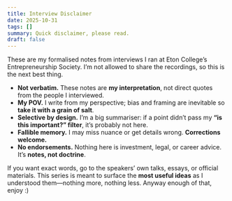 ```yaml
---
title: Interview Disclaimer
date: 2025-10-31
tags: []
summary: Quick disclaimer, please read.
draft: false
---
```

These are my formalised notes from interviews I ran at Eton College’s Entrepreneurship Society. I’m not allowed to share the recordings, so this is the next best thing.

- **Not verbatim.** These notes are **my interpretation**, not direct quotes from the people I interviewed.
- **My POV.** I write from my perspective; bias and framing are inevitable so **take it with a grain of salt**.
- **Selective by design.** I’m a big summariser: if a point didn’t pass my **“is this important?” filter**, it’s probably not here.
- **Fallible memory.** I may miss nuance or get details wrong. **Corrections welcome.**
- **No endorsements.** Nothing here is investment, legal, or career advice. It’s **notes, not doctrine**.

If you want exact words, go to the speakers’ own talks, essays, or official materials. This series is meant to surface the **most useful ideas** as I understood them—nothing more, nothing less. Anyway enough of that, enjoy :)
